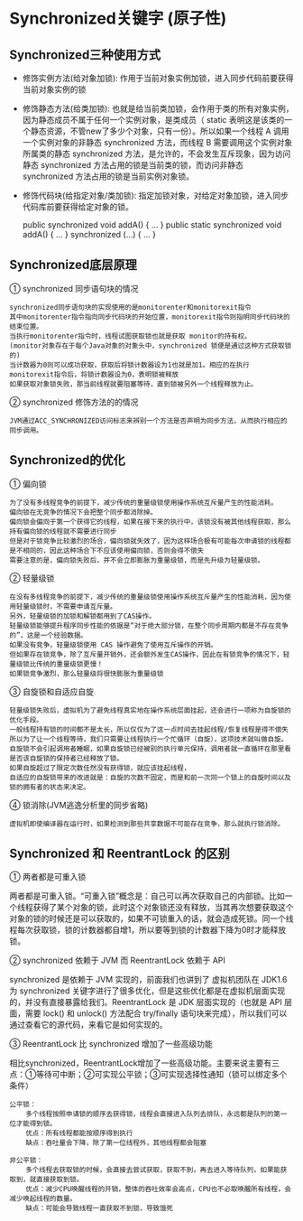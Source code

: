 # Synchronized关键字 (原子性)

## Synchronized三种使用方式

* 修饰实例方法(给对象加锁): 作用于当前对象实例加锁，进入同步代码前要获得当前对象实例的锁
* 修饰静态方法(给类加锁): 也就是给当前类加锁，会作用于类的所有对象实例，因为静态成员不属于任何一个实例对象，是类成员（ static 表明这是该类的一个静态资源，不管new了多少个对象，只有一份）。所以如果一个线程 A 调用一个实例对象的非静态 synchronized 方法，而线程 B 需要调用这个实例对象所属类的静态 synchronized 方法，是允许的，不会发生互斥现象，因为访问静态 synchronized 方法占用的锁是当前类的锁，而访问非静态 synchronized 方法占用的锁是当前实例对象锁。
* 修饰代码块(给指定对象/类加锁): 指定加锁对象，对给定对象加锁，进入同步代码库前要获得给定对象的锁。
    
    
    public synchronized void addA() {
            ...
        }
    public static synchronized void addA() {
            ...
        }
    synchronized (...) {
            ...
        }
    
## Synchronized底层原理

① synchronized 同步语句块的情况
        
    synchronized同步语句块的实现使用的是monitorenter和monitorexit指令
    其中monitorenter指令指向同步代码块的开始位置，monitorexit指令则指明同步代码块的结束位置。
    当执行monitorenter指令时，线程试图获取锁也就是获取 monitor的持有权。
    (monitor对象存在于每个Java对象的对象头中，synchronized 锁便是通过这种方式获取锁的)
    当计数器为0则可以成功获取，获取后将锁计数器设为1也就是加1。相应的在执行monitorexit指令后，将锁计数器设为0，表明锁被释放
    如果获取对象锁失败，那当前线程就要阻塞等待，直到锁被另外一个线程释放为止。
     
② synchronized 修饰方法的的情况
        
    JVM通过ACC_SYNCHRONIZED访问标志来辨别一个方法是否声明为同步方法，从而执行相应的同步调用。

## Synchronized的优化

① 偏向锁

    为了没有多线程竞争的前提下，减少传统的重量级锁使用操作系统互斥量产生的性能消耗。
    偏向锁在无竞争的情况下会把整个同步都消除掉。
    偏向锁会偏向于第一个获得它的线程，如果在接下来的执行中，该锁没有被其他线程获取，那么持有偏向锁的线程就不需要进行同步
    但是对于锁竞争比较激烈的场合，偏向锁就失效了，因为这样场合极有可能每次申请锁的线程都是不相同的，因此这种场合下不应该使用偏向锁，否则会得不偿失
    需要注意的是，偏向锁失败后，并不会立即膨胀为重量级锁，而是先升级为轻量级锁。
        

② 轻量级锁

    在没有多线程竞争的前提下，减少传统的重量级锁使用操作系统互斥量产生的性能消耗，因为使用轻量级锁时，不需要申请互斥量。
    另外，轻量级锁的加锁和解锁都用到了CAS操作。
    轻量级锁能够提升程序同步性能的依据是“对于绝大部分锁，在整个同步周期内都是不存在竞争的”，这是一个经验数据。
    如果没有竞争，轻量级锁使用 CAS 操作避免了使用互斥操作的开销。
    但如果存在锁竞争，除了互斥量开销外，还会额外发生CAS操作，因此在有锁竞争的情况下，轻量级锁比传统的重量级锁更慢！
    如果锁竞争激烈，那么轻量级将很快膨胀为重量级锁
        
③ 自旋锁和自适应自旋

    轻量级锁失败后，虚拟机为了避免线程真实地在操作系统层面挂起，还会进行一项称为自旋锁的优化手段。
    一般线程持有锁的时间都不是太长，所以仅仅为了这一点时间去挂起线程/恢复线程是得不偿失
    所以为了让一个线程等待，我们只需要让线程执行一个忙循环（自旋），这项技术就叫做自旋。
    自旋锁不会引起调用者睡眠，如果自旋锁已经被别的执行单元保持，调用者就一直循环在那里看是否该自旋锁的保持者已经释放了锁。
    如果自旋超过了限定次数任然没有获得锁，就应该挂起线程，
    自适应的自旋锁带来的改进就是：自旋的次数不固定，而是和前一次同一个锁上的自旋时间以及锁的拥有者的状态来决定。
        
④ 锁消除(JVM逃逸分析里的同步省略)
       
    虚拟机即使编译器在运行时，如果检测到那些共享数据不可能存在竞争，那么就执行锁消除。
    
## Synchronized 和 ReentrantLock 的区别
① 两者都是可重入锁

两者都是可重入锁。“可重入锁”概念是：自己可以再次获取自己的内部锁。比如一个线程获得了某个对象的锁，此时这个对象锁还没有释放，当其再次想要获取这个对象的锁的时候还是可以获取的，如果不可锁重入的话，就会造成死锁。同一个线程每次获取锁，锁的计数器都自增1，所以要等到锁的计数器下降为0时才能释放锁。

② synchronized 依赖于 JVM 而 ReentrantLock 依赖于 API

synchronized 是依赖于 JVM 实现的，前面我们也讲到了 虚拟机团队在 JDK1.6 为 synchronized 关键字进行了很多优化，但是这些优化都是在虚拟机层面实现的，并没有直接暴露给我们。ReentrantLock 是 JDK 层面实现的（也就是 API 层面，需要 lock() 和 unlock() 方法配合 try/finally 语句块来完成），所以我们可以通过查看它的源代码，来看它是如何实现的。

③ ReentrantLock 比 synchronized 增加了一些高级功能

相比synchronized，ReentrantLock增加了一些高级功能。主要来说主要有三点：①等待可中断；②可实现公平锁；③可实现选择性通知（锁可以绑定多个条件）

    公平锁：
        多个线程按照申请锁的顺序去获得锁，线程会直接进入队列去排队，永远都是队列的第一位才能得到锁。
        优点：所有线程都能按顺序得到执行
        缺点：吞吐量会下降，除了第一位线程外，其他线程都会阻塞
        
    非公平锁：
        多个线程去获取锁的时候，会直接去尝试获取，获取不到，再去进入等待队列，如果能获取到，就直接获取到锁。
        优点：减少CPU唤醒线程的开销，整体的吞吐效率会高点，CPU也不必取唤醒所有线程，会减少唤起线程的数量。
        缺点：可能会导致线程一直获取不到锁，导致饿死
   
    
        